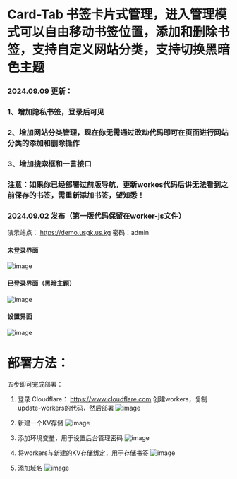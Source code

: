 # Card-Tab 书签卡片式管理，进入管理模式可以自由移动书签位置，添加和删除书签，支持自定义网站分类，支持切换黑暗色主题

### 2024.09.09 更新：
### 1、增加隐私书签，登录后可见
### 2、增加网站分类管理，现在你无需通过改动代码即可在页面进行网站分类的添加和删除操作
### 3、增加搜索框和一言接口

### 注意：如果你已经部署过前版导航，更新workes代码后讲无法看到之前保存的书签，需重新添加书签，望知悉！

### 2024.09.02 发布（第一版代码保留在worker-js文件）

演示站点： https://demo.usgk.us.kg    密码：admin

#### 未登录界面
![image](https://github.com/user-attachments/assets/dd0cad75-11ce-4691-804f-b4dff5ae2cde)

#### 已登录界面（黑暗主题）
![image](https://github.com/user-attachments/assets/c18f0df4-8e00-45e6-84db-30f81b545d15)

#### 设置界面
![image](https://github.com/user-attachments/assets/dc91458a-840c-41f9-9e50-261471320f81)



# 部署方法：
五步即可完成部署：
1. 登录 Cloudflare：  https://www.cloudflare.com  创建workers，复制update-workers的代码，然后部署
![image](https://github.com/user-attachments/assets/c067105b-91ee-43d5-90a9-806e5de5fe16)

2. 新建一个KV存储
![image](https://github.com/user-attachments/assets/706a7735-b47a-4f66-bdb4-827c38be692b)

3. 添加环境变量，用于设置后台管理密码
![image](https://github.com/user-attachments/assets/532dcb8f-dc30-4ca9-aac9-21ef546bf367)

4. 将workers与新建的KV存储绑定，用于存储书签
![image](https://github.com/user-attachments/assets/9b166809-5b1e-451e-be99-253f6e60be54)

5. 添加域名
![image](https://github.com/user-attachments/assets/4f23eab6-e94c-49b1-9198-3c8e05dffa8a)
